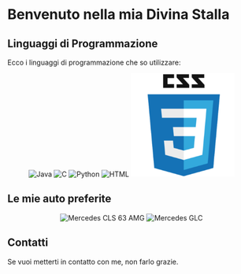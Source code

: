 # Benvenuto nella mia Divina Stalla

## Linguaggi di Programmazione

Ecco i linguaggi di programmazione che so utilizzare:

<div align="center">

<img src="https://cdn.iconscout.com/icon/free/png-256/free-java-logo-icon-download-in-svg-png-gif-file-formats--wordmark-programming-language-pack-logos-icons-1174953.png?f=webp&w=300" width="210" alt="Java"/>  
<img src="https://www.egovaleo.it/wp-content/uploads/2023/10/logo-c.jpg" width="210" alt="C"/>  
<img src="https://files.prepinsta.com/wp-content/uploads/2020/07/python-removebg-preview.webp" width="200" alt="Python"/>  
<img src="https://cdn.pixabay.com/photo/2017/08/05/11/16/logo-2582748_640.png" width="210" alt="HTML"/>  
<img src="https://raw.githubusercontent.com/github/explore/80688e429a7d4ef2fca1e82350fe8e3517d3494d/topics/css/css.png" width="210" alt="CSS"/>

</div>

## Le mie auto preferite

<div align="center">

<img src="https://cdn.motor1.com/images/mgl/nAylQR/s1/mercedes-amg-c-63-s-e-performance-2023-f1-edition.jpg" width="300" alt="Mercedes CLS 63 AMG"/>  
<img src="https://www.autoscout24.it/cms-content-assets/14iaHGmHq9WPT1ICMiutSo-c5f2ecaee9229b73ade40f50b6eda07c-Mercedes_GLC-1100.jpg" width="300" alt="Mercedes GLC"/>

</div>

## Contatti

Se vuoi metterti in contatto con me, non farlo grazie.
